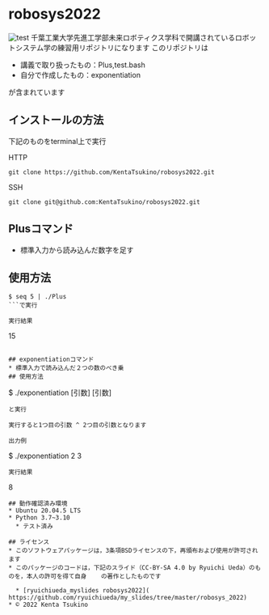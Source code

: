 # robosys2022

![test](https://github.com/KentaTsukino/robosys2022/actions/workflows/test.yml/badge.svg)
千葉工業大学先進工学部未来ロボティクス学科で開講されているロボットシステム学の練習用リポジトリになります
このリポジトリは

* 講義で取り扱ったもの：Plus,test.bash
* 自分で作成したもの：exponentiation

が含まれています

## インストールの方法
下記のものをterminal上で実行

HTTP
```
git clone https://github.com/KentaTsukino/robosys2022.git
```
SSH
```
git clone git@github.com:KentaTsukino/robosys2022.git
```

## Plusコマンド
* 標準入力から読み込んだ数字を足す
## 使用方法
```
$ seq 5 | ./Plus
```で実行

実行結果
```
15
```

## exponentiationコマンド
* 標準入力で読み込んだ２つの数のべき乗
## 使用方法
```
$ ./exponentiation [引数] [引数]
```
と実行

実行すると1つ目の引数 ^ 2つ目の引数となります

出力例
```
$ ./exponentiation 2 3
```
実行結果
```
8
```
## 動作確認済み環境
* Ubuntu 20.04.5 LTS
* Python 3.7~3.10
  * テスト済み

## ライセンス
* このソフトウェアパッケージは，3条項BSDライセンスの下，再頒布および使用が許可されます
* このパッケージのコードは，下記のスライド（CC-BY-SA 4.0 by Ryuichi Ueda）のものを，本人の許可を得て自身    の著作としたものです

  * [ryuichiueda_myslides robosys2022]( https://github.com/ryuichiueda/my_slides/tree/master/robosys_2022)
* © 2022 Kenta Tsukino
